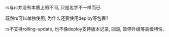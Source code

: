 rs与rc并没有本质上的不同, 只是名字不一样而已.

既然rs可以单独使用, 为什么还要使用deploy等包裹? 

rs不支持rolling-update, 也不像deploy支持版本记录, 回滚, 暂停升级等高级特性.

